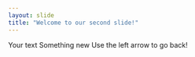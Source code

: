 ```yaml
---
layout: slide
title: "Welcome to our second slide!"
---
```

Your text Something new
Use the left arrow to go back!

